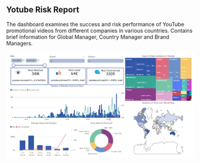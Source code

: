 ## Yotube Risk Report


The dashboard examines the success and risk performance of YouTube promotional videos from different companies in various countries. 
Contains brief information for Global Manager, Country Manager and Brand Managers.

![](images/Mainpage.jpg)
